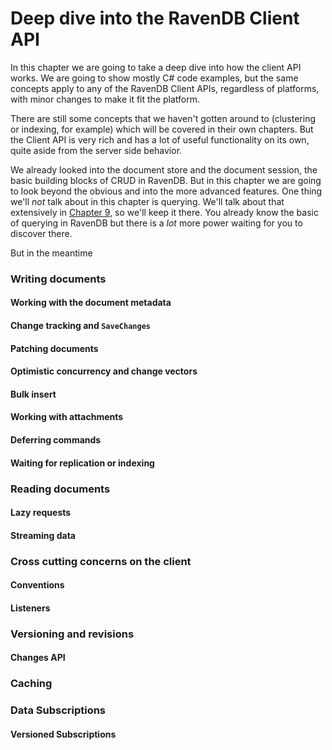 
# Deep dive into the RavenDB Client API

In this chapter we are going to take a deep dive into how the client API works. We are going to show mostly C# code examples, but the 
same concepts apply to any of the RavenDB Client APIs, regardless of platforms, with minor changes to make it fit the platform.

There are still some concepts that we haven't gotten around to (clustering or indexing, for example) which will be covered in 
their own chapters. But the Client API is very rich and has a lot of useful functionality on its own, quite aside from the server
side behavior. 

We already looked into the document store and the document session, the basic building blocks of CRUD in RavenDB. But in this chapter we
are going to look beyond the obvious and into the more advanced features. One thing we'll _not_ talk about in this chapter is querying.
We'll talk about that extensively in [Chapter 9](#map-indexes), so we'll keep it there. You already know the basic of querying in RavenDB
but there is a _lot_ more power waiting for you to discover there.

But in the meantime 

### Writing documents

#### Working with the document metadata

#### Change tracking and `SaveChanges`

#### Patching documents

#### Optimistic concurrency and change vectors

#### Bulk insert

#### Working with attachments

#### Deferring commands

#### Waiting for replication or indexing

### Reading documents

#### Lazy requests

#### Streaming data

### Cross cutting concerns on the client

#### Conventions

#### Listeners

### Versioning and revisions

#### Changes API

### Caching

### Data Subscriptions

#### Versioned Subscriptions
